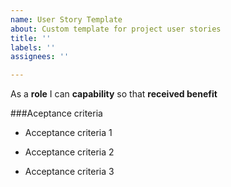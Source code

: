 ```yaml
---
name: User Story Template
about: Custom template for project user stories
title: ''
labels: ''
assignees: ''

---
```


As a **role** I can **capability** so that **received benefit**

###Aceptance criteria

- Acceptance criteria 1

- Acceptance criteria 2

- Acceptance criteria 3
